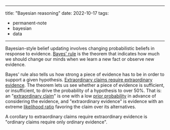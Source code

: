 
---
title: "Bayesian reasoning"
date: 2022-10-17
tags: 
- permanent-note 
- bayesian
- data
---

Bayesian-style belief updating involves changing probabilistic beliefs in response to evidence. [Bayes' rule]((https://arbital.com/p/bayes_rule/?l=1zq)) is the theorem that indicates how much we should change our minds when we learn a new fact or observe new evidence.

Bayes' rule also tells us how strong a piece of evidence has to be in order to support a given hypothesis. [Extraordinary claims require extraordinary evidence](https://arbital.com/p/bayes_extraordinary_claims/). The theorem lets us see whether a piece of evidence is sufficient, or insufficient, to drive the probability of a hypothesis to over 50%. That is: an "[extraordinary claim](https://arbital.com/p/extraordinary_claims/)" is one with a low [prior probability](https://arbital.com/p/prior_probability/) in advance of considering the evidence, and "extraordinary evidence" is evidence with an extreme [likelihood ratio](https://arbital.com/p/relative_likelihood/) favoring the claim over its alternatives.

A corollary to extraordinary claims require extraordinary evidence is "ordinary claims require only ordinary evidence".
